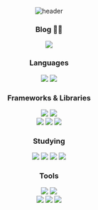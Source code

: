 <div align="center">

![header](https://capsule-render.vercel.app/api?type=venom&height=200&color=0:004FF9,100:6FB1FC&text=Sung-Woo%20Jeon&section=header&reversal=false&desc=Everything%20you%20want%20is%20on%20the%20other%20side%20of%20fear.&descAlign=58&descAlignY=70&textBg=false&fontColor=f1f1f1&fontAlignY=44&descSize=18)

### Blog ✍🏻
<div>
  <a href="https://velog.io/@castillou/posts">
    <img src="https://img.shields.io/badge/Velog-20C997?style=flat-square&logo=Velog&logoColor=20C997&labelColor=f9f9f9" />
  </a>
</div>

### Languages
<div>
  <img src="https://img.shields.io/badge/JavaScript-%23F7DF1E?style=flat-square&logo=JavaScript&logoColor=%23F7DF1E&labelColor=f9f9f9" />
  <img src="https://img.shields.io/badge/Typescript-%233178C6?style=flat-square&logo=Typescript&logoColor=%233178C6&labelColor=f9f9f9" />
</div>

### Frameworks & Libraries
<div>
  <img src="https://img.shields.io/badge/React-20232a.svg?style=flat-square&logo=react&logoColor=61DAFB" />
  <img src="https://img.shields.io/badge/Vue.js-%234FC08D?style=flat-square&logo=Vue.js&logoColor=%234FC08D&labelColor=f9f9f9" />
  <br>
  <img src="https://img.shields.io/badge/React%20Query-%23FF4154?style=flat-square&logo=React%20Query&logoColor=FF4154&labelColor=f9f9f9" />
  <img src="https://img.shields.io/badge/styled%20components-%23DB7093?style=flat-square&logo=styled-components&logoColor=%23DB7093&labelColor=f9f9f9">
  <img src="https://img.shields.io/badge/tailwindcss-%2306B6D4?style=flat-square&logo=tailwindcss&logoColor=%2306B6D4&labelColor=%23f9f9f9">
</div>

### Studying
<div>
  <img src="https://img.shields.io/badge/Redux-764ABC?style=flat-square&logo=redux&logoColor=764ABC&labelColor=f9f9f9" />
  <img src="https://img.shields.io/badge/MongoDB-%2347A248?style=flat-square&logo=MongoDB&logoColor=%2347A248&labelColor=f9f9f9" />
  <img src="https://img.shields.io/badge/Express-%23000000?style=flat-square&logo=Express&logoColor=%23000000&labelColor=f9f9f9" />
  <img src="https://img.shields.io/badge/NextJs-%20%23000000?style=flat-square&logo=Next.js&logoColor=%20%23000000&labelColor=f9f9f9" />
</div>

### Tools
<div>
  <img src="https://img.shields.io/badge/Git-F05033?style=flat-square&logo=git&logoColor=F05033&labelColor=f9f9f9" />
  <img src="https://img.shields.io/badge/Github-181717?style=flat-square&logo=github&logoColor=181717&labelColor=f9f9f9" />
  <br>
  <img src="https://img.shields.io/badge/Figma-F24E1E.svg?style=flat-square&logo=figma&logoColor=F24E1E&labelColor=f9f9f9" />
  <img src="https://img.shields.io/badge/adobe%20photoshop-%23001E36?style=flat-square&logo=adobephotoshop&logoColor=%23001E36&labelColor=f9f9f9" />
  <img src="https://img.shields.io/badge/adobe%20illustrator-%23330000?style=flat-square&logo=adobeillustrator&logoColor=%23330000&labelColor=f9f9f9" />
<div/>

<div/>

  
